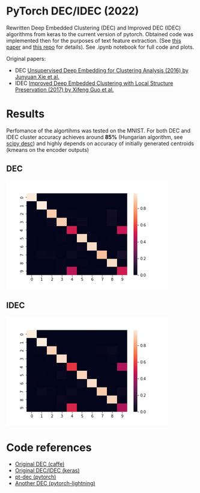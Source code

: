 # PyTorch DEC/IDEC (2022)
Rewritten Deep Embedded Clustering (DEC) and Improved DEC (IDEC) algorithms from keras to the current version of pytorch. Obtained code was implemented then for the purposes of text feature extraction. (See [this paper](https://journalofbigdata.springeropen.com/articles/10.1186/s40537-022-00564-9#:~:text=Based%20on%20the%20results%2C%20BERT,that%20positions%20similar%20texts%20closer.) and [this repo](https://github.com/grokhi/startMLapp) for details). See .ipynb notebook for full code and plots.

Original papers: 
- DEC [Unsupervised Deep Embedding for Clustering Analysis (2016) by Junyuan Xie et al.](https://arxiv.org/abs/1511.06335) 
- IDEC [Improved Deep Embedded Clustering with Local Structure Preservation (2017) by Xifeng Guo et al.](https://www.researchgate.net/publication/317095655_Improved_Deep_Embedded_Clustering_with_Local_Structure_Preservation)

# Results
Perfomance of the algortihms was tested on the MNIST. For both DEC and IDEC cluster accuracy achieves around **85%** (Hungarian algorithm, see [scipy desc](https://docs.scipy.org/doc/scipy/reference/generated/scipy.optimize.linear_sum_assignment.html)) and highly depends on accuracy of initially generated centroids (kmeans on the encoder outputs)
## DEC
![dec](confm_dec.png)

## IDEC
![idec](confm_idec.png)

# Code references
- [Original DEC (caffe)](https://github.com/piiswrong/dec)
- [Original DEC/IDEC (keras)](https://github.com/XifengGuo/IDEC)
- [pt-dec (pytorch)](https://github.com/vlukiyanov/pt-dec) 
- [Another DEC (pytorch-lightning)](https://github.com/youngerous/dec-pytorch)
